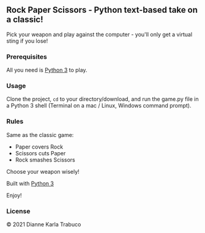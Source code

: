 ## Rock Paper Scissors - Python text-based take on a classic!

Pick your weapon and play against the computer - you'll only get a virtual sting if you lose!

### Prerequisites

All you need is [Python 3](https://python.org)  to play.

### Usage
Clone the project, <code>cd</code> to your directory/download, and run the game.py file in a Python 3 shell (Terminal on a mac / Linux, Windows command prompt).

### Rules
Same as the classic game:

* Paper covers Rock 
* Scissors cuts Paper 
* Rock smashes Scissors

Choose your weapon wisely!

Built with [Python 3](https://www.python.org/doc/)

Enjoy!

### License
© 2021 Dianne Karla Trabuco
